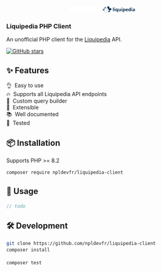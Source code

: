 

<br />

<p align="center">

<img src="./docs/images/dark.png#gh-dark-mode-only" width="85" />
<img src="./docs/images/light.png#gh-light-mode-only" width="85" />

<h3>
Liquipedia PHP Client
</h3>
<p>
An unofficial PHP client for the <a href="https://liquipedia.net">Liquipedia</a> API.
<p>

<p>
<a href="https://github.com/npldevfr/liquipedia-client" target="__blank"><img alt="GitHub stars" src="https://img.shields.io/github/stars/npldevfr/liquipedia-client?flat&colorA=002438&colorB=41c399"></a>
</p>

</p>

## ✨ Features
👌&nbsp; Easy to use<br>
🔥&nbsp; Supports all Liquipedia API endpoints<br>
🔨&nbsp; Custom query builder<br>
🧩&nbsp; Extensible<br>
📚&nbsp; Well documented<br>
🧪&nbsp; Tested<br>



## 📦 Installation
Supports PHP >= 8.2

```bash
composer require npldevfr/liquipedia-client
```

## 🚀 Usage
```php
// todo
```

## 🛠️ Development
```bash
git clone https://github.com/npldevfr/liquipedia-client
composer install

composer test
```

